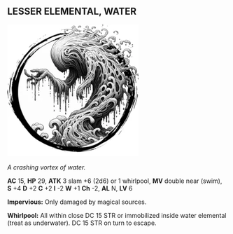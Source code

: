 ## LESSER ELEMENTAL, WATER

![](images/lesser-elemental-water.webp)

_A crashing vortex of water._

**AC** 15, **HP** 29, **ATK** 3 slam +6 (2d6) or 1 whirlpool, **MV** double near (swim), **S** +4 **D** +2 **C** +2 **I** -2 **W** +1 **Ch** -2, **AL** N, **LV** 6

**Impervious:** Only damaged by magical sources.

**Whirlpool:** All within close DC 15 STR or immobilized inside water elemental (treat as underwater). DC 15 STR on turn to escape.


